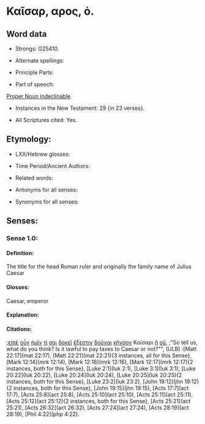 # Καῖσαρ, αρος, ὁ.

<!-- Status: S2=NeedsFinalCheck -->
<!-- Lexica used for edits: BDAG, FFM, LN, A-S -->

## Word data

* Strongs: G25410.


* Alternate spellings:

* Principle Parts: 

* Part of speech: 

[Proper Noun indeclinable](http://ugg.readthedocs.io/en/latest/proper_noun_indeclinable.html).

* Instances in the New Testament: 29 {in 23 verses}.

* All Scriptures cited: Yes.

## Etymology: 

* LXX/Hebrew glosses: 

* Time Period/Ancient Authors: 

* Related words: 

* Antonyms for all senses:

* Synonyms for all senses: 

## Senses:

### Sense 1.0:

#### Definition: 

The title for the head Roman ruler and originally the family name of Julius Caesar 

#### Glosses:

Caesar, emperor

#### Explanation:

#### Citations:

;[εἰπὲ](../G30040/01.md) [οὖν](../G37670/01.md) [ἡμῖν](../G14730/01.md) [τί](../G51010/01.md) [σοι](../G47710/01.md) [δοκεῖ](../G13800/01.md) [ἔξεστιν](../G18260/01.md) [δοῦναι](../G13250/01.md) [κῆνσον](../G27780/01.md) Καίσαρι [ἢ](../G22280/01.md) [οὔ](../G37560/01.md), 
;"So tell us, what do you think? Is it lawful to pay taxes to Caesar or not?"",  (ULB)
:[Matt 22:17](mat 22:17),  [Matt 22:21](mat 22:21){3 instances, all for this Sense},  [Mark 12:14](mrk 12:14),  [Mark 12:16](mrk 12:16),  [Mark 12:17](mrk 12:17){2 instances, both for this Sense},  [Luke 2:1](luk 2:1),  [Luke 3:1](luk 3:1),  [Luke 20:22](luk 20:22),  [Luke 20:24](luk 20:24),  [Luke 20:25](luk 20:25){2 instances, both for this Sense},  [Luke 23:2](luk 23:2),  [John 19:12](jhn 19:12){2 instances, both for this Sense},  [John 19:15](jhn 19:15),  [Acts 17:7](act 17:7),  [Acts 25:8](act 25:8),  [Acts 25:10](act 25:10),  [Acts 25:11](act 25:11),  [Acts 25:12](act 25:12){2 instances, both for this Sense},  [Acts 25:21](act 25:21),  [Acts 26:32](act 26:32),  [Acts 27:24](act 27:24),  [Acts 28:19](act 28:19),  [Phil 4:22](php 4:22).
